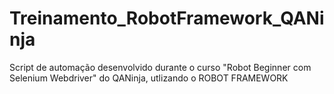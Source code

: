 # Treinamento_RobotFramework_QANinja
Script de automação desenvolvido durante o curso "Robot Beginner com Selenium Webdriver" do QANinja, utlizando o ROBOT FRAMEWORK
